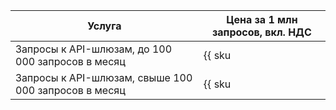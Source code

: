 | Услуга | Цена за 1 млн запросов, вкл. НДС |
| --- | --- |
| Запросы к API-шлюзам, до 100 000 запросов в месяц | {{ sku|RUB|api-gateway.requests.v1|string }} |
| Запросы к API-шлюзам, свыше 100 000 запросов в месяц | {{ sku|RUB|api-gateway.requests.v1|pricingRate.0.1|string }} |